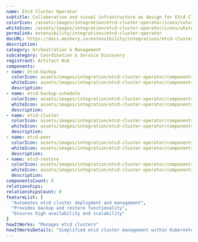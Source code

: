 ```yaml
---
name: Etcd Cluster Operator
subtitle: Collaborative and visual infrastructure as design for Etcd Cluster Operator
colorIcon: /assets/images/integration/etcd-cluster-operator/icons/color/etcd-cluster-operator-color.svg
whiteIcon: /assets/images/integration/etcd-cluster-operator/icons/white/etcd-cluster-operator-white.svg
permalink: extensibility/integrations/etcd-cluster-operator
docURL: https://docs.meshery.io/extensibility/integrations/etcd-cluster-operator
description: 
category: Orchestration & Management
subcategory: Coordination & Service Discovery
registrant: Artifact Hub
components: 
- name: etcd-backup
  colorIcon: assets/images/integration/etcd-cluster-operator/components/etcd-backup/icons/color/etcd-backup-color.svg
  whiteIcon: assets/images/integration/etcd-cluster-operator/components/etcd-backup/icons/white/etcd-backup-white.svg
  description: 
- name: etcd-backup-schedule
  colorIcon: assets/images/integration/etcd-cluster-operator/components/etcd-backup-schedule/icons/color/etcd-backup-schedule-color.svg
  whiteIcon: assets/images/integration/etcd-cluster-operator/components/etcd-backup-schedule/icons/white/etcd-backup-schedule-white.svg
  description: 
- name: etcd-cluster
  colorIcon: assets/images/integration/etcd-cluster-operator/components/etcd-cluster/icons/color/etcd-cluster-color.svg
  whiteIcon: assets/images/integration/etcd-cluster-operator/components/etcd-cluster/icons/white/etcd-cluster-white.svg
  description: 
- name: etcd-peer
  colorIcon: assets/images/integration/etcd-cluster-operator/components/etcd-peer/icons/color/etcd-peer-color.svg
  whiteIcon: assets/images/integration/etcd-cluster-operator/components/etcd-peer/icons/white/etcd-peer-white.svg
  description: 
- name: etcd-restore
  colorIcon: assets/images/integration/etcd-cluster-operator/components/etcd-restore/icons/color/etcd-restore-color.svg
  whiteIcon: assets/images/integration/etcd-cluster-operator/components/etcd-restore/icons/white/etcd-restore-white.svg
  description: 
componentsCount: 5
relationships: 
relationshipsCount: 0
featureList: [
  "Automates etcd cluster deployment and management",
  "Provides backup and restore functionality",
  "Ensures high availability and scalability"
]
howItWorks: "Manages etcd clusters"
howItWorksDetails: "Simplified etcd cluster management within Kubernetes"
---
```

